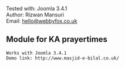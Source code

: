 Tested with:  Joomla 3.4.1<br/>
Author: Rizwan Mansuri<br/>
Email:  hello@webbyfox.co.uk<br/>
  


Module for KA prayertimes 
--------------------------
    Works with Joomla 3.4.1
    Demo link: http://www.masjid-e-bilal.co.uk/
 
